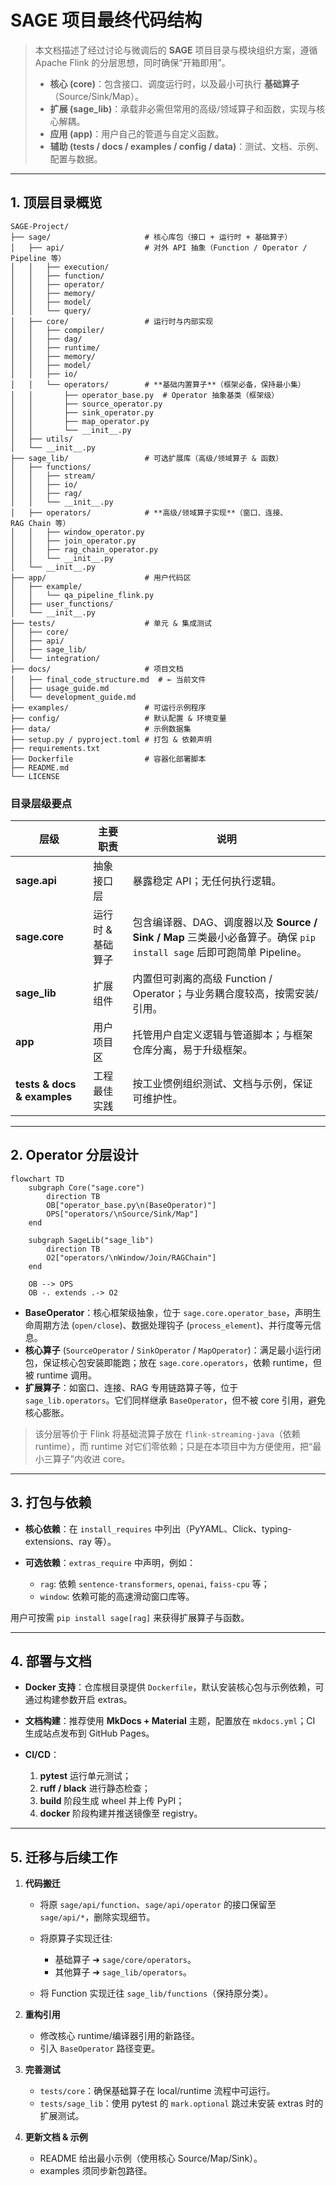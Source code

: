 # SAGE 项目最终代码结构

> 本文档描述了经过讨论与微调后的 **SAGE** 项目目录与模块组织方案，遵循 Apache Flink 的分层思想，同时确保“开箱即用”。
>
> * **核心 (core)**：包含接口、调度运行时，以及最小可执行 **基础算子**（Source/Sink/Map）。
> * **扩展 (sage\_lib)**：承载非必需但常用的高级/领域算子和函数，实现与核心解耦。
> * **应用 (app)**：用户自己的管道与自定义函数。
> * **辅助 (tests / docs / examples / config / data)**：测试、文档、示例、配置与数据。

---

## 1. 顶层目录概览

```text
SAGE-Project/
├── sage/                     # 核心库包（接口 + 运行时 + 基础算子）
│   ├── api/                  # 对外 API 抽象（Function / Operator / Pipeline 等）
│   │   ├── execution/
│   │   ├── function/
│   │   ├── operator/
│   │   ├── memory/
│   │   ├── model/
│   │   └── query/
│   ├── core/                 # 运行时与内部实现
│   │   ├── compiler/
│   │   ├── dag/
│   │   ├── runtime/
│   │   ├── memory/
│   │   ├── model/
│   │   ├── io/
│   │   └── operators/        # **基础内置算子**（框架必备，保持最小集）
│   │       ├── operator_base.py  # Operator 抽象基类（框架级）
│   │       ├── source_operator.py
│   │       ├── sink_operator.py
│   │       ├── map_operator.py
│   │       └── __init__.py
│   ├── utils/
│   └── __init__.py
├── sage_lib/                 # 可选扩展库（高级/领域算子 & 函数）
│   ├── functions/
│   │   ├── stream/
│   │   ├── io/
│   │   ├── rag/
│   │   └── __init__.py
│   ├── operators/            # **高级/领域算子实现**（窗口、连接、RAG Chain 等）
│   │   ├── window_operator.py
│   │   ├── join_operator.py
│   │   ├── rag_chain_operator.py
│   │   └── __init__.py
│   └── __init__.py
├── app/                      # 用户代码区
│   ├── example/
│   │   └── qa_pipeline_flink.py
│   ├── user_functions/
│   └── __init__.py
├── tests/                    # 单元 & 集成测试
│   ├── core/
│   ├── api/
│   ├── sage_lib/
│   └── integration/
├── docs/                     # 项目文档
│   ├── final_code_structure.md  # ← 当前文件
│   ├── usage_guide.md
│   └── development_guide.md
├── examples/                 # 可运行示例程序
├── config/                   # 默认配置 & 环境变量
├── data/                     # 示例数据集
├── setup.py / pyproject.toml # 打包 & 依赖声明
├── requirements.txt
├── Dockerfile                # 容器化部署脚本
├── README.md
└── LICENSE
```

### 目录层级要点

| 层级                          | 主要职责       | 说明                                                                                      |
| --------------------------- | ---------- | --------------------------------------------------------------------------------------- |
| **sage.api**                | 抽象接口层      | 暴露稳定 API；无任何执行逻辑。                                                                       |
| **sage.core**               | 运行时 & 基础算子 | 包含编译器、DAG、调度器以及 **Source / Sink / Map** 三类最小必备算子。确保 `pip install sage` 后即可跑简单 Pipeline。 |
| **sage\_lib**               | 扩展组件       | 内置但可剥离的高级 Function / Operator；与业务耦合度较高，按需安装/引用。                                         |
| **app**                     | 用户项目区      | 托管用户自定义逻辑与管道脚本；与框架仓库分离，易于升级框架。                                                          |
| **tests & docs & examples** | 工程最佳实践     | 按工业惯例组织测试、文档与示例，保证可维护性。                                                                 |

---

## 2. Operator 分层设计

```mermaid
flowchart TD
    subgraph Core("sage.core")
        direction TB
        OB["operator_base.py\n(BaseOperator)"]
        OPS["operators/\nSource/Sink/Map"]
    end

    subgraph SageLib("sage_lib")
        direction TB
        O2["operators/\nWindow/Join/RAGChain"]
    end

    OB --> OPS
    OB -. extends .-> O2
```

* **BaseOperator**：核心框架级抽象，位于 `sage.core.operator_base`，声明生命周期方法 (`open/close`)、数据处理钩子 (`process_element`)、并行度等元信息。
* **核心算子** (`SourceOperator` / `SinkOperator` / `MapOperator`)：满足最小运行闭包，保证核心包安装即能跑；放在 `sage.core.operators`，依赖 runtime，但被 runtime 调用。
* **扩展算子**：如窗口、连接、RAG 专用链路算子等，位于 `sage_lib.operators`。它们同样继承 `BaseOperator`，但不被 core 引用，避免核心膨胀。

> 该分层等价于 Flink 将基础流算子放在 `flink-streaming-java`（依赖 runtime），而 runtime 对它们零依赖；只是在本项目中为方便使用，把“最小三算子”内收进 core。

---

## 3. 打包与依赖

* **核心依赖**：在 `install_requires` 中列出（PyYAML、Click、typing-extensions、ray 等）。
* **可选依赖**：`extras_require` 中声明，例如：

  * `rag`: 依赖 `sentence-transformers`, `openai`, `faiss-cpu` 等；
  * `window`: 依赖可能的高速滑动窗口库等。

用户可按需 `pip install sage[rag]` 来获得扩展算子与函数。

---

## 4. 部署与文档

* **Docker 支持**：仓库根目录提供 `Dockerfile`，默认安装核心包与示例依赖，可通过构建参数开启 extras。
* **文档构建**：推荐使用 **MkDocs + Material** 主题，配置放在 `mkdocs.yml`；CI 生成站点发布到 GitHub Pages。
* **CI/CD**：

  1. **pytest** 运行单元测试；
  2. **ruff / black** 进行静态检查；
  3. **build** 阶段生成 wheel 并上传 PyPI；
  4. **docker** 阶段构建并推送镜像至 registry。

---

## 5. 迁移与后续工作

1. **代码搬迁**

   * 将原 `sage/api/function`、`sage/api/operator` 的接口保留至 `sage/api/*`，删除实现细节。
   * 将原算子实现迁往:

     * 基础算子 ➜ `sage/core/operators`。
     * 其他算子 ➜ `sage_lib/operators`。
   * 将 Function 实现迁往 `sage_lib/functions`（保持原分类）。
2. **重构引用**

   * 修改核心 runtime/编译器引用的新路径。
   * 引入 `BaseOperator` 路径变更。
3. **完善测试**

   * `tests/core`：确保基础算子在 local/runtime 流程中可运行。
   * `tests/sage_lib`：使用 pytest 的 `mark.optional` 跳过未安装 extras 时的扩展测试。
4. **更新文档 & 示例**

   * README 给出最小示例（使用核心 Source/Map/Sink）。
   * examples 须同步新包路径。